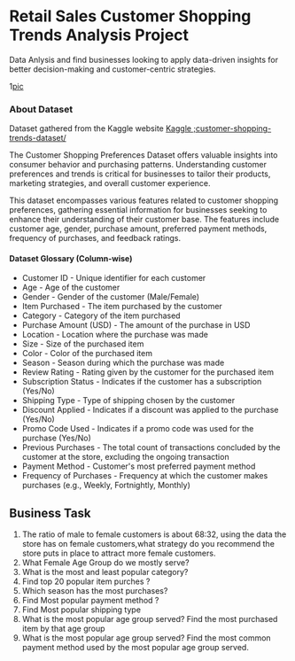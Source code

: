 
# Retail Sales Customer Shopping Trends Analysis Project
Data Anlysis and find businesses looking to apply data-driven insights for better decision-making and customer-centric strategies.

1[pic ]([https://github.com/HarshaliSonawane-128/SQL-Projects/blob/main/Retail%20Sales%20Customer%20Shopping%20Trends%20Analysis%20Project/img.webp](https://github.com/HarshaliSonawane-128/SQL-Projects/blob/main/Retail%20Sales%20Customer%20Shopping%20Trends%20Analysis%20Project/images%20(1).jpeg))

### About Dataset
Dataset gathered from the Kaggle website [Kaggle ;customer-shopping-trends-dataset/](https://www.kaggle.com/datasets/iamsouravbanerjee/customer-shopping-trends-dataset/)

The Customer Shopping Preferences Dataset offers valuable insights into consumer behavior and purchasing patterns. Understanding customer preferences and trends is critical for businesses to tailor their products, marketing strategies, and overall customer experience.

This dataset encompasses various features related to customer shopping preferences, gathering essential information for businesses seeking to enhance their understanding of their customer base. The features include customer age, gender, purchase amount, preferred payment methods, frequency of purchases, and feedback ratings.

#### Dataset Glossary (Column-wise)
- Customer ID - Unique identifier for each customer
- Age - Age of the customer
- Gender - Gender of the customer (Male/Female)
- Item Purchased - The item purchased by the customer
- Category - Category of the item purchased
- Purchase Amount (USD) - The amount of the purchase in USD
- Location - Location where the purchase was made
- Size - Size of the purchased item
- Color - Color of the purchased item
- Season - Season during which the purchase was made
- Review Rating - Rating given by the customer for the purchased item
- Subscription Status - Indicates if the customer has a subscription (Yes/No)
- Shipping Type - Type of shipping chosen by the customer
- Discount Applied - Indicates if a discount was applied to the purchase (Yes/No)
- Promo Code Used - Indicates if a promo code was used for the purchase (Yes/No)
- Previous Purchases - The total count of transactions concluded by the customer at the store, excluding the ongoing transaction
- Payment Method - Customer's most preferred payment method
- Frequency of Purchases - Frequency at which the customer makes purchases (e.g., Weekly, Fortnightly, Monthly)

## Business Task 
1. The ratio of male to female customers is about 68:32, using the data the store has on female customers,what strategy do you recommend the store puts in place to attract more female customers.
2. What Female Age Group do we mostly serve?
3. What is the most and least popular category?
4. Find top 20 popular item purches ?
5. Which season has the most purchases?
6. Find Most popular payment method ?
7. Find Most popular shipping type
8. What is the most popular age group served? Find the most purchased item by that age group
9. What is the most popular age group served? Find the most common payment method used by the most popular age group served.

